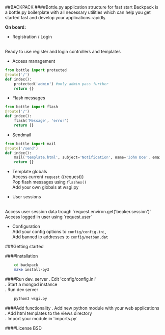 ##BACKPACK
####Bottle.py application structure for fast start
Backpack is a bottle.py boilerplate with all necessary utilities which can help you get started fast and develop your applications rapidly.
<br>

**On board:**


- Registration / Login
<br>
Ready to use register and login controllers and templates

- Access management
```python
from bottle import protected
@route('/')
def index():
	protected('admin') #only admin pass further
	return {}
```

- Flash messages
```python
from bottle import flash
@route('/')
def index():
	flash('Message', 'error')
	return {}
```

- Sendmail
```python
from bottle import mail
@route('/send')
def index():
	mail('template.html', subject='Notification', name='John Doe', email='johndoe@host.tld', **template_ctx)
	return {}
```

- Template globals<br>
Access current `request` {{request}}<br>
Pop flash messages using `flashes()`<br>
Add your own globals at wsgi.py<br>

- User sessions
<br>
Access user session data trough `request.environ.get('beaker.session')`<br>
Access logged in user using `request.user`

- Configuration<br>
Add your config options to `config/config.ini`,<br>
Add banned ip addresses to `config/netban.dat`


###Getting started

####Installation
```sh
	cd backpack
	make install-py3
```

####Run dev. server
. Edit 'config/config.ini' <br>
. Start a mongod instance <br>
. Run dev server <br>
```sh
	python3 wsgi.py
```

####Add functionality
. Add new python module with your web applications <br>
. Add html templates to the views directory <br>
. Import your module in 'imports.py' <br>

####License
BSD
